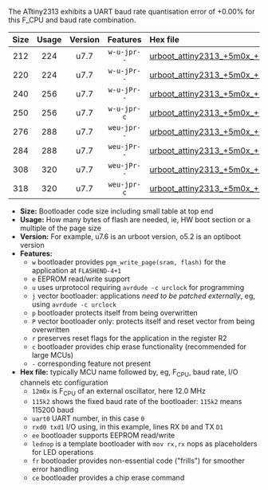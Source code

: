 The ATtiny2313 exhibits a UART baud rate quantisation error of +0.00% for this F_CPU and baud rate combination.

|Size|Usage|Version|Features|Hex file|
|:-:|:-:|:-:|:-:|:--|
|212|224|u7.7|`w-u-jpr--`|[urboot_attiny2313_+5m0x_+125k0_uart0_rxd0_txd1_lednop.hex](https://raw.githubusercontent.com/stefanrueger/urboot.hex/main/mcus/attiny2313/external_oscillator/fcpu_+5m0x/br_+125k0/urboot_attiny2313_+5m0x_+125k0_uart0_rxd0_txd1_lednop.hex)|
|220|224|u7.7|`w-u-jPr--`|[urboot_attiny2313_+5m0x_+125k0_uart0_rxd0_txd1.hex](https://raw.githubusercontent.com/stefanrueger/urboot.hex/main/mcus/attiny2313/external_oscillator/fcpu_+5m0x/br_+125k0/urboot_attiny2313_+5m0x_+125k0_uart0_rxd0_txd1.hex)|
|240|256|u7.7|`w-u-jPr--`|[urboot_attiny2313_+5m0x_+125k0_uart0_rxd0_txd1_lednop_fr.hex](https://raw.githubusercontent.com/stefanrueger/urboot.hex/main/mcus/attiny2313/external_oscillator/fcpu_+5m0x/br_+125k0/urboot_attiny2313_+5m0x_+125k0_uart0_rxd0_txd1_lednop_fr.hex)|
|250|256|u7.7|`w-u-jpr-c`|[urboot_attiny2313_+5m0x_+125k0_uart0_rxd0_txd1_lednop_fr_ce.hex](https://raw.githubusercontent.com/stefanrueger/urboot.hex/main/mcus/attiny2313/external_oscillator/fcpu_+5m0x/br_+125k0/urboot_attiny2313_+5m0x_+125k0_uart0_rxd0_txd1_lednop_fr_ce.hex)|
|276|288|u7.7|`weu-jpr--`|[urboot_attiny2313_+5m0x_+125k0_uart0_rxd0_txd1_ee_lednop.hex](https://raw.githubusercontent.com/stefanrueger/urboot.hex/main/mcus/attiny2313/external_oscillator/fcpu_+5m0x/br_+125k0/urboot_attiny2313_+5m0x_+125k0_uart0_rxd0_txd1_ee_lednop.hex)|
|284|288|u7.7|`weu-jPr--`|[urboot_attiny2313_+5m0x_+125k0_uart0_rxd0_txd1_ee.hex](https://raw.githubusercontent.com/stefanrueger/urboot.hex/main/mcus/attiny2313/external_oscillator/fcpu_+5m0x/br_+125k0/urboot_attiny2313_+5m0x_+125k0_uart0_rxd0_txd1_ee.hex)|
|308|320|u7.7|`weu-jPr--`|[urboot_attiny2313_+5m0x_+125k0_uart0_rxd0_txd1_ee_lednop_fr.hex](https://raw.githubusercontent.com/stefanrueger/urboot.hex/main/mcus/attiny2313/external_oscillator/fcpu_+5m0x/br_+125k0/urboot_attiny2313_+5m0x_+125k0_uart0_rxd0_txd1_ee_lednop_fr.hex)|
|318|320|u7.7|`weu-jpr-c`|[urboot_attiny2313_+5m0x_+125k0_uart0_rxd0_txd1_ee_lednop_fr_ce.hex](https://raw.githubusercontent.com/stefanrueger/urboot.hex/main/mcus/attiny2313/external_oscillator/fcpu_+5m0x/br_+125k0/urboot_attiny2313_+5m0x_+125k0_uart0_rxd0_txd1_ee_lednop_fr_ce.hex)|

- **Size:** Bootloader code size including small table at top end
- **Usage:** How many bytes of flash are needed, ie, HW boot section or a multiple of the page size
- **Version:** For example, u7.6 is an urboot version, o5.2 is an optiboot version
- **Features:**
  + `w` bootloader provides `pgm_write_page(sram, flash)` for the application at `FLASHEND-4+1`
  + `e` EEPROM read/write support
  + `u` uses urprotocol requiring `avrdude -c urclock` for programming
  + `j` vector bootloader: applications *need to be patched externally*, eg, using `avrdude -c urclock`
  + `p` bootloader protects itself from being overwritten
  + `P` vector bootloader only: protects itself and reset vector from being overwritten
  + `r` preserves reset flags for the application in the register R2
  + `c` bootloader provides chip erase functionality (recommended for large MCUs)
  + `-` corresponding feature not present
- **Hex file:** typically MCU name followed by, eg, F<sub>CPU</sub>, baud rate, I/O channels etc configuration
  + `12m0x` is F<sub>CPU</sub> of an external oscillator, here 12.0 MHz
  + `115k2` shows the fixed baud rate of the bootloader: `115k2` means 115200 baud
  + `uart0` UART number, in this case `0`
  + `rxd0 txd1` I/O using, in this example, lines RX `D0` and TX `D1`
  + `ee` bootloader supports EEPROM read/write
  + `lednop` is a template bootloader with `mov rx,rx` nops as placeholders for LED operations
  + `fr` bootloader provides non-essential code ("frills") for smoother error handling
  + `ce` bootloader provides a chip erase command
